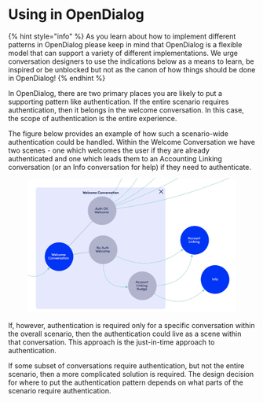 # Using in OpenDialog

{% hint style="info" %}
As you learn about how to implement different patterns in OpenDialog please keep in mind that OpenDialog is a flexible model that can support a variety of different implementations. We urge conversation designers to use the indications below as a means to learn, be inspired or be unblocked but not as the canon of how things should be done in OpenDialog!
{% endhint %}

In OpenDialog, there are two primary places you are likely to put a supporting pattern like authentication. If the entire scenario requires authentication, then it belongs in the welcome conversation. In this case, the scope of authentication is the entire experience.&#x20;

The figure below provides an example of how such a scenario-wide authentication could be handled. Within the Welcome Conversation we have two scenes - one which welcomes the user if they are already authenticated and one which leads them to an Accounting Linking conversation (or an Info conversation for help) if they need to authenticate.

<figure><img src="../../../../../.gitbook/assets/image (444).png" alt=""><figcaption></figcaption></figure>

If, however, authentication is required only for a specific conversation within the overall scenario, then the authentication could live as a scene within that conversation. This approach is the just-in-time approach to authentication.&#x20;

If some subset of conversations require authentication, but not the entire scenario, then a more complicated solution is required. The design decision for where to put the authentication pattern depends on what parts of the scenario require authentication.
